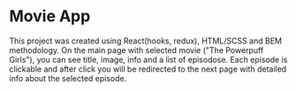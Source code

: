 # Movie App

This project was created using React(hooks, redux), HTML/SCSS and BEM methodology.
On the main page with selected movie ("The Powerpuff Girls"), you can see title, image, info and a list of episodose. Each episode is clickable and after click you will be redirected to the next page with detailed info about the selected episode.
